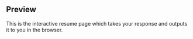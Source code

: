 

## Preview

This is the interactive resume page which takes your response and outputs it to you in the browser.